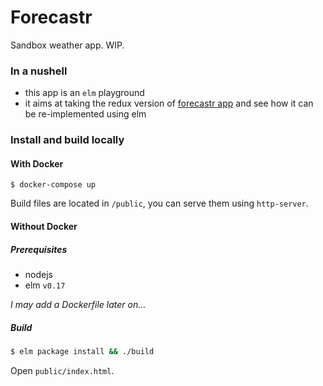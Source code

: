 # Forecastr

Sandbox weather app. WIP.

### In a nushell

- this app is an `elm` playground
- it aims at taking the redux version of [forecastr app](https://github.com/slyg/forecastr-app) and see how it can be re-implemented using elm


### Install and build locally

#### With Docker

```
$ docker-compose up
```

Build files are located in `/public`, you can serve them using `http-server`.


#### Without Docker

##### Prerequisites

- nodejs
- elm `v0.17`

_I may add a Dockerfile later on…_

##### Build

```bash
$ elm package install && ./build
```
Open `public/index.html`.
